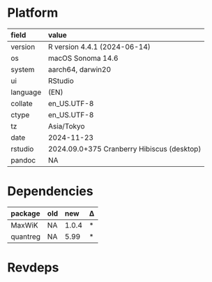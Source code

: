 # Platform

|field    |value                                      |
|:--------|:------------------------------------------|
|version  |R version 4.4.1 (2024-06-14)               |
|os       |macOS Sonoma 14.6                          |
|system   |aarch64, darwin20                          |
|ui       |RStudio                                    |
|language |(EN)                                       |
|collate  |en_US.UTF-8                                |
|ctype    |en_US.UTF-8                                |
|tz       |Asia/Tokyo                                 |
|date     |2024-11-23                                 |
|rstudio  |2024.09.0+375 Cranberry Hibiscus (desktop) |
|pandoc   |NA                                         |

# Dependencies

|package  |old |new   |Δ  |
|:--------|:---|:-----|:--|
|MaxWiK   |NA  |1.0.4 |*  |
|quantreg |NA  |5.99  |*  |

# Revdeps

